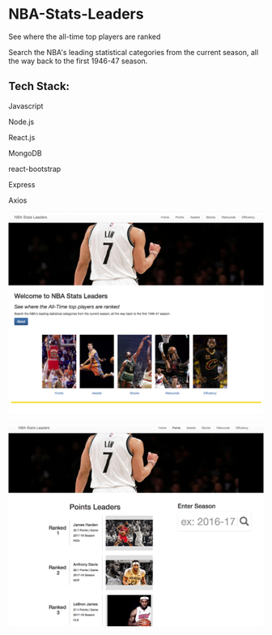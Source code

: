 # NBA-Stats-Leaders
See where the all-time top players are ranked

Search the NBA's leading statistical categories from the current season, all the way back to the first 1946-47 season.

## Tech Stack:
Javascript

Node.js

React.js

MongoDB

react-bootstrap

Express

Axios


![alt text](https://github.com/jevans321/NBA-Stats-Leaders/blob/master/react-client/dist/assets/nba_home040418.png)


![alt text](https://github.com/jevans321/NBA-Stats-Leaders/blob/master/react-client/dist/assets/nba_stats040318.png)
